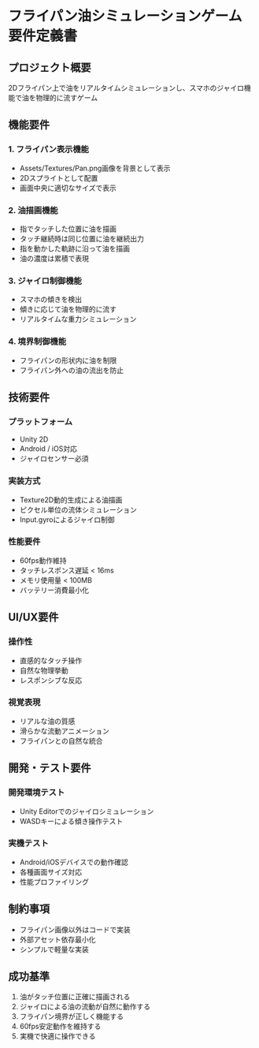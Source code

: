 # フライパン油シミュレーションゲーム 要件定義書

## プロジェクト概要
2Dフライパン上で油をリアルタイムシミュレーションし、スマホのジャイロ機能で油を物理的に流すゲーム

## 機能要件

### 1. フライパン表示機能
- Assets/Textures/Pan.png画像を背景として表示
- 2Dスプライトとして配置
- 画面中央に適切なサイズで表示

### 2. 油描画機能
- 指でタッチした位置に油を描画
- タッチ継続時は同じ位置に油を継続出力
- 指を動かした軌跡に沿って油を描画
- 油の濃度は累積で表現

### 3. ジャイロ制御機能
- スマホの傾きを検出
- 傾きに応じて油を物理的に流す
- リアルタイムな重力シミュレーション

### 4. 境界制御機能
- フライパンの形状内に油を制限
- フライパン外への油の流出を防止

## 技術要件

### プラットフォーム
- Unity 2D
- Android / iOS対応
- ジャイロセンサー必須

### 実装方式
- Texture2D動的生成による油描画
- ピクセル単位の流体シミュレーション
- Input.gyroによるジャイロ制御

### 性能要件
- 60fps動作維持
- タッチレスポンス遅延 < 16ms
- メモリ使用量 < 100MB
- バッテリー消費最小化

## UI/UX要件

### 操作性
- 直感的なタッチ操作
- 自然な物理挙動
- レスポンシブな反応

### 視覚表現
- リアルな油の質感
- 滑らかな流動アニメーション
- フライパンとの自然な統合

## 開発・テスト要件

### 開発環境テスト
- Unity Editorでのジャイロシミュレーション
- WASDキーによる傾き操作テスト

### 実機テスト
- Android/iOSデバイスでの動作確認
- 各種画面サイズ対応
- 性能プロファイリング

## 制約事項
- フライパン画像以外はコードで実装
- 外部アセット依存最小化
- シンプルで軽量な実装

## 成功基準
1. 油がタッチ位置に正確に描画される
2. ジャイロによる油の流動が自然に動作する
3. フライパン境界が正しく機能する
4. 60fps安定動作を維持する
5. 実機で快適に操作できる
